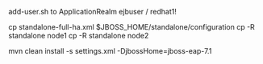 

add-user.sh to ApplicationRealm
ejbuser / redhat1!

cp standalone-full-ha.xml $JBOSS_HOME/standalone/configuration
cp -R standalone node1
cp -R standalone node2


mvn clean install -s settings.xml -DjbossHome=jboss-eap-7.1
